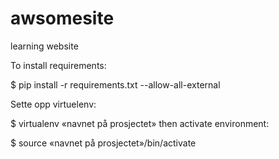 awsomesite
==========

learning website

To install requirements:

$ pip install -r requirements.txt --allow-all-external

Sette opp virtuelenv:

$ virtualenv «navnet på prosjectet»
then activate environment:

$ source «navnet på prosjectet»/bin/activate
